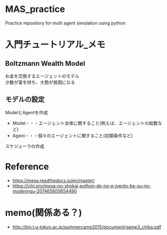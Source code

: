 # MAS_practice
Practice repository for multi agent simulation using python

# 入門チュートリアル_メモ
## Boltzmann Wealth Model  
お金を交換するエージェントのモデル  
少数が富を持ち、大勢が貧困になる  

## モデルの設定
ModelとAgentを作成  
- Model・・・エージェント全体に関すること(例えば、エージェントの総数など)  
- Agent・・・個々のエージェントに関すること(初期条件など)  

スケジューラの作成  

# Reference
- https://mesa.readthedocs.io/en/master/  
- https://ichi.pro/mesa-no-shokai-python-de-no-e-jyento-be-su-no-moderingu-207465600654490  

# memo(関係ある？)  
- http://bin.t.u-tokyo.ac.jp/summercamp2015/document/game3_chika.pdf
